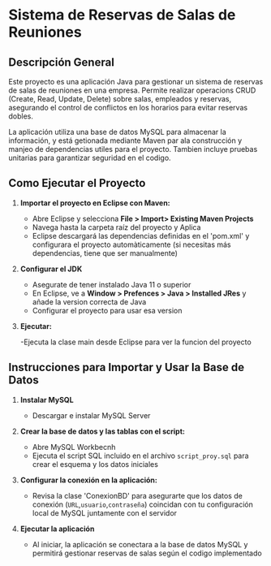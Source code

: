 # Sistema de Reservas de Salas de Reuniones

## Descripción General

Este proyecto es una aplicación Java para gestionar un sistema de reservas de salas de reuniones en una empresa. Permite realizar operacions CRUD (Create, Read, Update, Delete) sobre salas, empleados y reservas, asegurando el control de conflictos en los horarios para evitar reservas dobles.

La aplicación utiliza una base de datos MySQL para almacenar la información, y está getionada mediante Maven par ala construcción y manjeo de dependencias utiles para el proyecto. Tambien incluye pruebas unitarias para garantizar seguridad en el codigo.

## Como Ejecutar el Proyecto

1. **Importar el proyecto en Eclipse con Maven:**

   - Abre Eclipse y selecciona **File > Import> Existing Maven Projects**
   - Navega hasta la carpeta raíz del proyecto y Aplica
   - Eclipse descargará las dependencias definidas en el 'pom.xml' y configurara el proyecto automàticamente (si necesitas más dependencias, tiene que ser manualmente)

2. **Configurar el JDK**

   - Asegurate de tener instalado Java 11 o superior
   - En Eclipse, ve a **Window > Prefences > Java > Installed JRes** y añade la version correcta de Java
   - Configurar el proyecto para usar esa version

3. **Ejecutar:**

   -Ejecuta la clase main desde Eclipse para ver la funcion del proyecto

## Instrucciones para Importar y Usar la Base de Datos
1. **Instalar MySQL**
   
   - Descargar e instalar MySQL Server

2. **Crear la base de datos y las tablas con el script:**

   - Abre MySQL Workbecnh
   - Ejecuta el script SQL incluido en el archivo `script_proy.sql` para crear el esquema y los datos iniciales
  
3. **Configurar la conexión en la aplicación:**

   - Revisa la clase 'ConexionBD' para asegurarte que los datos de conexión (`URL`,`usuario`,`contraseña`) coincidan con tu configuración local de MySQL juntamente con el servidor
  
4. **Ejecutar la aplicación**

   - Al iniciar, la aplicación se conectara a la base de datos MySQL y permitirá gestionar reservas de salas según el codigo implementado
  


  
   








